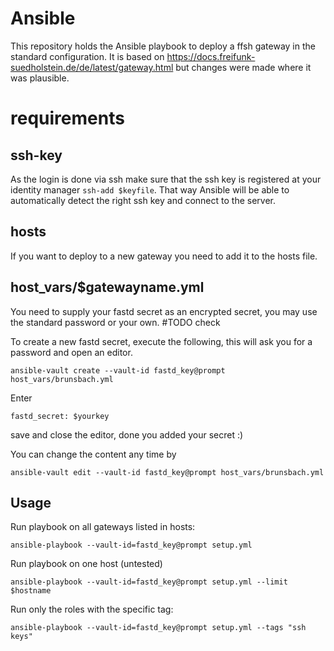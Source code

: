 # Ansible
This repository holds the Ansible playbook to deploy a ffsh gateway in the standard configuration.
It is based on https://docs.freifunk-suedholstein.de/de/latest/gateway.html but changes were made where it was plausible.

# requirements

## ssh-key
As the login is done via ssh make sure that the ssh key is registered at your identity manager `ssh-add $keyfile`.
That way Ansible will be able to automatically detect the right ssh key and connect to the server.

## hosts
If you want to deploy to a new gateway you need to add it to the hosts file.

## host_vars/$gatewayname.yml
You need to supply your fastd secret as an encrypted secret, you may use the standard password or your own. #TODO check

To create a new fastd secret, execute the following, this will ask you for a password and open an editor.
```
ansible-vault create --vault-id fastd_key@prompt host_vars/brunsbach.yml
```
Enter
```
fastd_secret: $yourkey
```
save and close the editor, done you added your secret :)

You can change the content any time by
```
ansible-vault edit --vault-id fastd_key@prompt host_vars/brunsbach.yml
```

## Usage

Run playbook on all gateways listed in hosts:

```
ansible-playbook --vault-id=fastd_key@prompt setup.yml
```

Run playbook on one host (untested)
```
ansible-playbook --vault-id=fastd_key@prompt setup.yml --limit $hostname
```

Run only the roles with the specific tag:

```
ansible-playbook --vault-id=fastd_key@prompt setup.yml --tags "ssh keys"
```